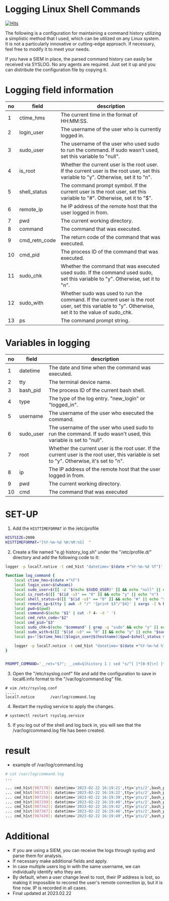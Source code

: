 # Logging Linux Shell Commands
[![Hits](https://hits.seeyoufarm.com/api/count/incr/badge.svg?url=https%3A%2F%2Fgithub.com%2Fpassword123456%2Flogging_linux_shell_command&count_bg=%2379C83D&title_bg=%23555555&icon=&icon_color=%23E7E7E7&title=hits&edge_flat=false)](https://hits.seeyoufarm.com)

The following is a configuration for maintaining a command history utilizing a simplistic method that I used, which can be utilized on any Linux system. 
It is not a particularly innovative or cutting-edge approach. If necessary, feel free to modify it to meet your needs. 

If you have a SIEM in place, the parsed command history can easily be received via SYSLOG.
No any agents are required. Just set it up and you can distribute the configuration file by copying it.

# Logging field information

no | field | description
----- | ----- | ----- 
1 | ctime_hms | The current time in the format of HH:MM:SS.
2 | login_user | The username of the user who is currently logged in.
3 | sudo_user | The username of the user who used sudo to run the command. If sudo wasn't used, set this variable to "null".
4 | is_root | Whether the current user is the root user. If the current user is the root user, set this variable to "y". Otherwise, set it to "n".
5 | shell_status | The command prompt symbol. If the current user is the root user, set this variable to "#". Otherwise, set it to "$".
6 | remote_ip | he IP address of the remote host that the user logged in from.
7 | pwd | The current working directory.
8 | command | The command that was executed.
9 | cmd_retn_code | The return code of the command that was executed.
10 | cmd_pid | The process ID of the command that was executed.
11 | sudo_chk | Whether the command that was executed used sudo. If the command used sudo, set this variable to "y". Otherwise, set it to "n".
12 | sudo_with | Whether sudo was used to run the command. If the current user is the root user, set this variable to "y". Otherwise, set it to the value of sudo_chk.
13 | ps | The command prompt string.

# Variables in logging

no | field | description
----- | ----- | ----- 
1 | datetime | The date and time when the command was executed.
2 | tty | The terminal device name.
3 | bash_pid | The process ID of the current bash shell.
4 | type | The type of the log entry. "new_login" or "logged_in".
5 | username | The username of the user who executed the command.
6 | sudo_user | The username of the user who used sudo to run the command. If sudo wasn't used, this variable is set to "null".
7 | root | Whether the current user is the root user. If the current user is the root user, this variable is set to "y". Otherwise, it's set to "n".
8 | ip | The IP address of the remote host that the user logged in from.
9 | pwd | The current working directory.
10 | cmd | The command that was executed

# SET-UP

1. Add the `HISTTIMEFORMAT` in the /etc/profile
```bash
HISTSIZE=2000
HISTTIMEFORMAT="[%Y-%m-%d %H:%M:%S]  "
```

2. Create a file named "e.g) history_log.sh" under the "/etc/profile.d/" directory and add the following code to it:
```bash
logger -p local7.notice -t cmd_h1st "datetime='$(date +"%Y-%m-%d %T")',tty='$(tty | cut -d '/' -f 3-4)',bash_pid='$$',type='new_login',username='$LOGNAME',message='$LOGNAME logged at $(date +"%Y-%m-%d %T") from $(tty | awk -F "/" '{print $3"/"$4}' | xargs -I % bash -c 'w | grep -i %' | awk '{print $3}')'"

function log_command {
    local ctime_hms=$(date +"%T")
    local login_user=$(whoami)
    local sudo_user=$([[ -z "$(echo $SUDO_USER)" ]] && echo "null" || echo "$SUDO_USER")
    local is_root=$([[ "$(id -u)" == "0" ]] && echo "y" || echo "n")
    local shell_status=$([[ "$(id -u)" == "0" ]] && echo "#" || echo "$")
    local remote_ip=$(tty | awk -F "/" '{print $3"/"$4}' | xargs -I % bash -c 'w | grep -i %' | awk '{print $3}')
    local pwd=$(pwd)
    local command=$(echo "$1" | cut -f 4- -d ' ')
    local cmd_retn_code="$2"
    local cmd_pid="$3"
    local sudo_chk=$(echo "$command" | grep -q "sudo" && echo "y" || echo "n")
    local sudo_with=$([[ "$(id -u)" == "0" ]] && echo "y" || echo "$sudo_chk")
    local ps="[$ctime_hms][$login_user@$(hostname)]$pwd~$shell_status $command"

    logger -p local7.notice -t cmd_h1st "datetime='$(date +"%Y-%m-%d %T")',tty='$(tty | cut -d '/' -f 3-4)',bash_pid='$$',type='logged_in',username='$login_user',sudo_user='$sudo_user',root='$is_root',ip='$remote_ip',pwd='$pwd',cmd='$command',cmd_ret_code='$cmd_retn_code',cmd_pid='$cmd_pid',cmd_with_sudo='$sudo_with',ps='$ps'"
}


PROMPT_COMMAND='__ret="$?"; __cmd=$(history 1 | sed "s/^[ ]*[0-9]\+[ ]*//g"); __ppid=$(echo $$); __cpid=$(ps -o ppid= -o pid= | awk "\$1==${__ppid} {print \$2}"); log_command "${__cmd}" "${__ret}" "${__cpid}"'

```

3. Open the "/etc/rsyslog.conf" file and add the configuration to save in local6.info format to the "/var/log/command.log" file.
```
# vim /etc/rsyslog.conf
.....
local7.notice       /var/log/command.log
```

4. Restart the rsyslog service to apply the changes.
```
# systemctl restart rsyslog.service
```

5. If you log out of the shell and log back in, you will see that the /var/log/command.log file has been created.

# result
- example of /var/log/command.log

```bash
# cat /var/log/command.log
...

... cmd_h1st[987170]: datetime='2023-02-22 16:19:21',tty='pts/2',bash_pid='983421',type='logged_in',username='user1',sudo_user='null',root='n',ip='192.168.100.1',pwd='/home/user1',cmd='ps -ef',cmd_ret_code='0',cmd_pid='987133',cmd_with_sudo='n',ps='[16:19:21][user1@testwork9]/home/user1~$ ps -ef'
... cmd_h1st[987213]: datetime='2023-02-22 16:19:22',tty='pts/2',bash_pid='983421',type='logged_in',username='user1',sudo_user='null',root='n',ip='192.168.100.1',pwd='/home/user1',cmd='ls -al',cmd_ret_code='0',cmd_pid='987176',cmd_with_sudo='n',ps='[16:19:22][user1@testwork9]/home/user1~$ ls -al'
... cmd_h1st[987256]: datetime='2023-02-22 16:19:39',tty='pts/2',bash_pid='983421',type='logged_in',username='user1',sudo_user='null',root='n',ip='192.168.100.1',pwd='/home/user1',cmd='ls -al',cmd_ret_code='0',cmd_pid='987219',cmd_with_sudo='n',ps='[16:19:38][user1@testwork9]/home/user1~$ ls -al'
... cmd_h1st[987299]: datetime='2023-02-22 16:19:40',tty='pts/2',bash_pid='983421',type='logged_in',username='user1',sudo_user='null',root='n',ip='192.168.100.1',pwd='/home/user1',cmd='w',cmd_ret_code='0',cmd_pid='987262',cmd_with_sudo='n',ps='[16:19:40][user1@testwork9]/home/user1~$ w'
... cmd_h1st[987342]: datetime='2023-02-22 16:19:42',tty='pts/2',bash_pid='983421',type='logged_in',username='user1',sudo_user='null',root='n',ip='192.168.100.1',pwd='/home/user1',cmd='ps',cmd_ret_code='0',cmd_pid='987305',cmd_with_sudo='n',ps='[16:19:42][user1@testwork9]/home/user1~$ ps'
... cmd_h1st[987387]: datetime='2023-02-22 16:19:46',tty='pts/2',bash_pid='983421',type='logged_in',username='user1',sudo_user='null',root='n',ip='192.168.100.1',pwd='/home/user1',cmd='cat /etc/shadow',cmd_ret_code='1',cmd_pid='987350',cmd_with_sudo='n',ps='[16:19:46][user1@testwork9]/home/user1~$ cat /etc/shadow'
... cmd_h1st[987430]: datetime='2023-02-22 16:19:49',tty='pts/2',bash_pid='983421',type='logged_in',username='user1',sudo_user='null',root='n',ip='192.168.100.1',pwd='/home/user1',cmd='abcdefg',cmd_ret_code='127',cmd_pid='987393',cmd_with_sudo='n',ps='[16:19:49][user1@testwork9]/home/user1~$ abcdefg'

```

# Additional
- If you are using a SIEM, you can receive the logs through syslog and parse them for analysis.
- If necessary make additional fields and apply.
- In case multiple users log in with the same username, we can individually identify who they are.
- By default, when a user change level to root, their  IP address is lost, so making it impossible to recored the user's remote connection ip, but it is fine now. IP is recorded in all cases.
- Final updated at 2023.02.22
